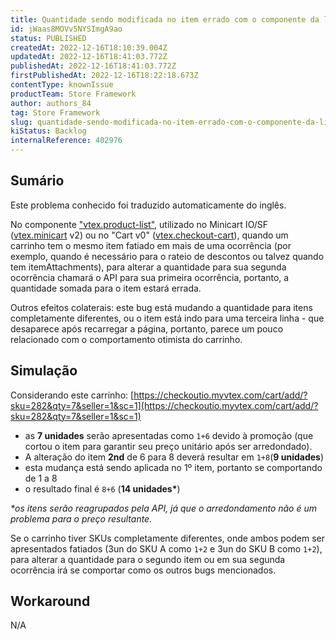 ```yaml
---
title: Quantidade sendo modificada no item errado com o componente da lista de produtos (IO/SF)
id: jWaas8MOVv5NYSImgA9ao
status: PUBLISHED
createdAt: 2022-12-16T18:10:39.004Z
updatedAt: 2022-12-16T18:41:03.772Z
publishedAt: 2022-12-16T18:41:03.772Z
firstPublishedAt: 2022-12-16T18:22:18.673Z
contentType: knownIssue
productTeam: Store Framework
author: authors_84
tag: Store Framework
slug: quantidade-sendo-modificada-no-item-errado-com-o-componente-da-lista-de
kiStatus: Backlog
internalReference: 402976
---
```


## Sumário

<div class="alert alert-info">
  <p>Este problema conhecido foi traduzido automaticamente do inglês.</p>
</div>

No componente ["vtex.product-list"](https://github.com/vtex-apps/product-list), utilizado no Minicart IO/SF ([vtex.minicart](https://github.com/vtex-apps/minicart) v2) ou no "Cart v0" ([vtex.checkout-cart](https://github.com/vtex-apps/checkout-cart)), quando um carrinho tem o mesmo item fatiado em mais de uma ocorrência (por exemplo, quando é necessário para o rateio de descontos ou talvez quando tem itemAttachments), para alterar a quantidade para sua segunda ocorrência chamará o API para sua primeira ocorrência, portanto, a quantidade somada para o item estará errada.

Outros efeitos colaterais: este bug está mudando a quantidade para itens completamente diferentes, ou o item está indo para uma terceira linha - que desaparece após recarregar a página, portanto, parece um pouco relacionado com o comportamento otimista do carrinho.

## Simulação

Considerando este carrinho: [https://checkoutio.myvtex.com/cart/add/?sku=282&qty=7&seller=1&sc=1](https://checkoutio.myvtex.com/cart/add/?sku=282&qty=7&seller=1&sc=1)
- as __7 unidades__ serão apresentadas como `1+6` devido à promoção (que cortou o item para garantir seu preço unitário após ser arredondado).
- A alteração do item __2nd__ de 6 para 8 deverá resultar em `1+8`(__9 unidades__)
- esta mudança está sendo aplicada no 1º item, portanto se comportando de 1 a 8
- o resultado final é `8+6` (__14 unidades*__)

*\*os itens serão reagrupados pela API, já que o arredondamento não é um problema para o preço resultante.*

Se o carrinho tiver SKUs completamente diferentes, onde ambos podem ser apresentados fatiados (3un do SKU A como `1+2` e 3un do SKU B como `1+2`), para alterar a quantidade para o segundo item ou em sua segunda ocorrência irá se comportar como os outros bugs mencionados.

## Workaround

N/A

